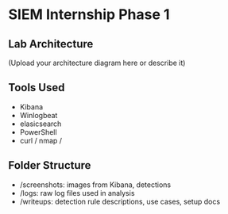 ﻿# SIEM Internship Phase 1

## Lab Architecture
(Upload your architecture diagram here or describe it)

## Tools Used
- Kibana
- Winlogbeat
- elasicsearch
- PowerShell
- curl / nmap / 

## Folder Structure
- /screenshots: images from Kibana, detections
- /logs: raw log files used in analysis
- /writeups: detection rule descriptions, use cases, setup docs

